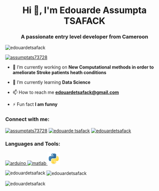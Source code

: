 <h1 align="center">Hi 👋, I'm Edouarde Assumpta TSAFACK</h1>
<h3 align="center">A passionate entry level developer from Cameroon</h3>

<p align="left"> <img src="https://komarev.com/ghpvc/?username=edouardetsafack&label=Profile%20views&color=0e75b6&style=flat" alt="edouardetsafack" /> </p>

<p align="left"> <a href="https://twitter.com/assumptats73728" target="blank"><img src="https://img.shields.io/twitter/follow/assumptats73728?logo=twitter&style=for-the-badge" alt="assumptats73728" /></a> </p>

- 🔭 I’m currently working on **New Computational methods in order to ameliorate Stroke patients heath conditions**

- 🌱 I’m currently learning **Data Science**

- 📫 How to reach me **edouardetsafack@gmail.com**

- ⚡ Fun fact **I am funny**

<h3 align="left">Connect with me:</h3>
<p align="left">
<a href="https://twitter.com/assumptats73728" target="blank"><img align="center" src="https://raw.githubusercontent.com/rahuldkjain/github-profile-readme-generator/master/src/images/icons/Social/twitter.svg" alt="assumptats73728" height="30" width="40" /></a>
<a href="https://linkedin.com/in/edouarde tsafack" target="blank"><img align="center" src="https://raw.githubusercontent.com/rahuldkjain/github-profile-readme-generator/master/src/images/icons/Social/linked-in-alt.svg" alt="edouarde tsafack" height="30" width="40" /></a>
<a href="https://www.hackerrank.com/edouardetsafack" target="blank"><img align="center" src="https://raw.githubusercontent.com/rahuldkjain/github-profile-readme-generator/master/src/images/icons/Social/hackerrank.svg" alt="edouardetsafack" height="30" width="40" /></a>
</p>

<h3 align="left">Languages and Tools:</h3>
<p align="left"> <a href="https://www.arduino.cc/" target="_blank" rel="noreferrer"> <img src="https://cdn.worldvectorlogo.com/logos/arduino-1.svg" alt="arduino" width="40" height="40"/> </a> <a href="https://www.mathworks.com/" target="_blank" rel="noreferrer"> <img src="https://upload.wikimedia.org/wikipedia/commons/2/21/Matlab_Logo.png" alt="matlab" width="40" height="40"/> </a> <a href="https://www.python.org" target="_blank" rel="noreferrer"> <img src="https://raw.githubusercontent.com/devicons/devicon/master/icons/python/python-original.svg" alt="python" width="40" height="40"/> </a> </p>

<p><img align="left" src="https://github-readme-stats.vercel.app/api/top-langs?username=edouardetsafack&show_icons=true&locale=en&layout=compact" alt="edouardetsafack" /></p>

<p>&nbsp;<img align="center" src="https://github-readme-stats.vercel.app/api?username=edouardetsafack&show_icons=true&locale=en" alt="edouardetsafack" /></p>

<p><img align="center" src="https://github-readme-streak-stats.herokuapp.com/?user=edouardetsafack&" alt="edouardetsafack" /></p>
